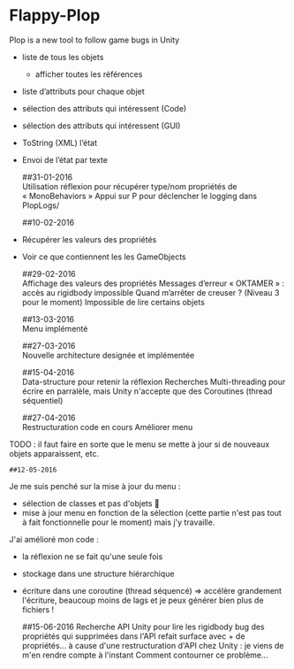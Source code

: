 # Flappy-Plop  
Plop is a new tool to follow game bugs in Unity  

- liste de tous les objets
    - afficher toutes les références
- liste d’attributs pour chaque objet
- sélection des attributs qui intéressent (Code)
- sélection des attributs qui intéressent (GUI)
- ToString (XML) l’état
- Envoi de l’état par texte

    ##31-01-2016  
Utilisation réflexion pour récupérer type/nom propriétés de « MonoBehaviors »
Appui sur P pour déclencher le logging dans PlopLogs/

    ##10-02-2016
- Récupérer les valeurs des propriétés
- Voir ce que contiennent les les GameObjects

    ##29-02-2016  
Affichage des valeurs des propriétés
Messages d’erreur « OKTAMER » : accès au rigidbody impossible
Quand m’arrêter de creuser ? (Niveau 3 pour le moment)
Impossible de lire certains objets

    ##13-03-2016  
Menu implémenté

    ##27-03-2016  
Nouvelle architecture designée et implémentée

    ##15-04-2016  
Data-structure pour retenir la réflexion
Recherches Multi-threading pour écrire en parralèle, mais Unity n'accepte que des Coroutines (thread séquentiel)

    ##27-04-2016  
Restructuration code en cours
Améliorer menu

TODO : il faut faire en sorte que le menu se mette à jour si de nouveaux objets apparaissent, etc.

    ##12-05-2016  
Je me suis penché sur la mise à jour du menu :
- sélection de classes et pas d'objets 👾
- mise à jour menu en fonction de la sélection (cette partie n'est pas tout à fait fonctionnelle pour le moment) mais j'y travaille.

J'ai amélioré mon code :
- la réflexion ne se fait qu'une seule fois
- stockage dans une structure hiérarchique
- écriture dans une coroutine (thread séquencé)
=> accélère grandement l'écriture, beaucoup moins de lags et je peux générer bien plus de fichiers !

    ##15-06-2016
Recherche API Unity pour lire les rigidbody
bug des propriétés qui supprimées dans l'API refait surface avec + de propriétés...
à cause d'une restructuration d'API chez Unity : je viens de m'en rendre compte à l'instant
Comment contourner ce problème...

